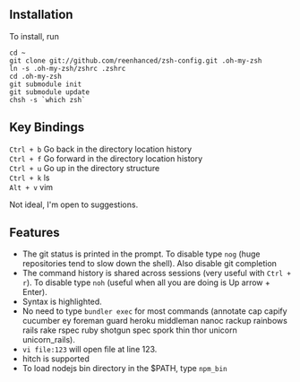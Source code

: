 Installation
------------

To install, run

    cd ~
    git clone git://github.com/reenhanced/zsh-config.git .oh-my-zsh
    ln -s .oh-my-zsh/zshrc .zshrc
    cd .oh-my-zsh
    git submodule init
    git submodule update
    chsh -s `which zsh`

Key Bindings
-------------

`Ctrl + b` Go back in the directory location history  
`Ctrl + f` Go forward in the directory location history  
`Ctrl + u` Go up in the directory structure  
`Ctrl + k` ls  
`Alt + v` vim  

Not ideal, I'm open to suggestions.

Features
--------

* The git status is printed in the prompt. To disable type `nog` (huge
  repositories tend to slow down the shell). Also disable git completion
* The command history is shared across sessions (very useful with `Ctrl + r`).
  To disable type `noh` (useful when all you are doing is Up arrow + Enter).
* Syntax is highlighted.
* No need to type `bundler exec` for most commands (annotate cap capify
  cucumber ey foreman guard heroku middleman nanoc rackup rainbows rails rake
  rspec ruby shotgun spec spork thin thor unicorn unicorn\_rails).
* `vi file:123` will open file at line 123.
* hitch is supported
* To load nodejs bin directory in the $PATH, type `npm_bin`
